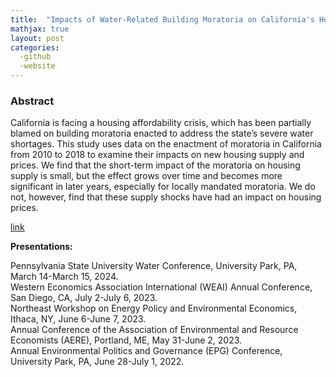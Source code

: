 ```yaml
---
title:  "Impacts of Water-Related Building Moratoria on California's Housing Crisis (Accepted at Land Economics)"
mathjax: true
layout: post
categories: 
  -github
  -website
---
```


### Abstract
California is facing a housing affordability crisis, which has been partially blamed on building moratoria enacted to address the state’s severe water shortages. This study uses data on the enactment of moratoria in California from 2010 to 2018 to examine their impacts on new housing supply and prices. We find that the short-term impact of the moratoria on housing supply is small, but the effect grows over time and becomes more significant in later years, especially for locally mandated moratoria. We do not, however, find that these supply shocks have had an impact on housing prices.

[link](https://papers.ssrn.com/sol3/papers.cfm?abstract_id=4638948)

**Presentations:**   

Pennsylvania State University Water Conference, University Park, PA, March 14-March 15, 2024.  
Western Economics Association International (WEAI) Annual Conference, San Diego, CA, July 2-July 6, 2023.  
Northeast Workshop on Energy Policy and Environmental Economics, Ithaca, NY, June 6-June 7, 2023.  
Annual Conference of the Association of Environmental and Resource Economists (AERE), Portland, ME, May 31-June 2, 2023.  
Annual Environmental Politics and Governance (EPG) Conference, University Park, PA, June 28-July 1, 2022.  
